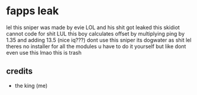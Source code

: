 # fapps leak
lel this sniper was made by evie LOL and his shit got leaked
this skidiot cannot code for shit LUL
this boy calculates offset by multiplying ping by 1.35 and adding 13.5 (nice iq???)
dont use this sniper its dogwater as shit lel
theres no installer for all the modules u have to do it yourself but like dont even use this lmao this is trash

## credits
- the king (me)
